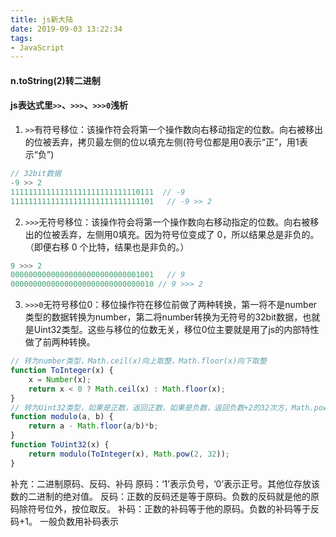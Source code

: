 ```yaml
---
title: js新大陆
date: 2019-09-03 13:22:34
tags:
- JavaScript
---
```

#### n.toString(2)转二进制
#### js表达式里`>>`、`>>>`、`>>>0`浅析
1. `>>`有符号移位：该操作符会将第一个操作数向右移动指定的位数。向右被移出的位被丢弃，拷贝最左侧的位以填充左侧(符号位都是用0表示“正”，用1表示“负”)
``` js
// 32bit数据
-9 >> 2
11111111111111111111111111110111  // -9 
11111111111111111111111111111101   // -9 >> 2
```
2. `>>>`无符号移位：该操作符会将第一个操作数向右移动指定的位数。向右被移出的位被丢弃，左侧用0填充。因为符号位变成了 0，所以结果总是非负的。（即便右移 0 个比特，结果也是非负的。）
``` js
9 >>> 2
00000000000000000000000000001001   // 9 
00000000000000000000000000000010 // 9 >>> 2
```
3. `>>>0`无符号移位0：移位操作符在移位前做了两种转换，第一将不是number类型的数据转换为number，第二将number转换为无符号的32bit数据，也就是Uint32类型。这些与移位的位数无关，移位0位主要就是用了js的内部特性做了前两种转换。
``` js
// 转为number类型，Math.ceil(x)向上取整，Math.floor(x)向下取整
function ToInteger(x) {
    x = Number(x);
    return x < 0 ? Math.ceil(x) : Math.floor(x);
}
// 转为Uint32类型，如果是正数，返回正数，如果是负数，返回负数+2的32次方，Math.pow(2, 32)+2的32次方
function modulo(a, b) {
    return a - Math.floor(a/b)*b;
}
function ToUint32(x) {
    return modulo(ToInteger(x), Math.pow(2, 32));
}
```
补充：二进制原码、反码、补码
原码：‘1’表示负号，‘0’表示正号。其他位存放该数的二进制的绝对值。
反码：正数的反码还是等于原码。负数的反码就是他的原码除符号位外，按位取反。
补码：正数的补码等于他的原码。负数的补码等于反码+1。
一般负数用补码表示

